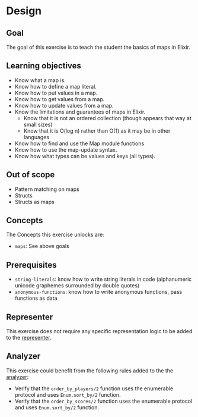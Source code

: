 # Design

## Goal

The goal of this exercise is to teach the student the basics of maps in Elixir.

## Learning objectives

- Know what a map is.
- Know how to define a map literal.
- Know how to put values in a map.
- Know how to get values from a map.
- Know how to update values from a map.
- Know the limitations and guarantees of maps in Elixir.
  - Know that it is not an ordered collection (though appears that way at small sizes)
  - Know that it is O(log n) rather than O(1) as it may be in other languages
- Know how to find and use the Map module functions
- Know how to use the map-update syntax.
- Know how what types can be values and keys (all types).

## Out of scope

- Pattern matching on maps
- Structs
- Structs as maps

## Concepts

The Concepts this exercise unlocks are:

- `maps`: See above goals

## Prerequisites

- `string-literals`: know how to write string literals in code (alphanumeric unicode graphemes surrounded by double quotes)
- `anonymous-functions`: know how to write anonymous functions, pass functions as data

## Representer

This exercise does not require any specific representation logic to be added to the [representer][representer].

## Analyzer

This exercise could benefit from the following rules added to the the [analyzer][analyzer]:

- Verify that the `order_by_players/2` function uses the enumerable protocol and uses `Enum.sort_by/2` function.
- Verify that the `order_by_scores/2` function uses the enumerable protocol and uses `Enum.sort_by/2` function.

[analyzer]: https://github.com/exercism/elixir-analyzer
[representer]: https://github.com/exercism/elixir-representer
